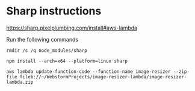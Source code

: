 # Sharp instructions
https://sharp.pixelplumbing.com/install#aws-lambda

Run the following commands 

`rmdir /s /q node_modules/sharp`

`npm install --arch=x64 --platform=linux sharp`

`aws lambda update-function-code --function-name image-resizer --zip-file fileb://~/WebstormProjects/image-resizer-lambda/image-resizer-lambda.zip`
